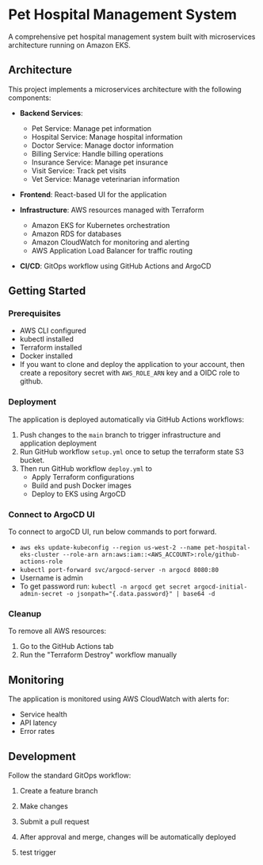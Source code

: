 # Pet Hospital Management System

A comprehensive pet hospital management system built with microservices architecture running on Amazon EKS. 

## Architecture

This project implements a microservices architecture with the following components:

- **Backend Services**:
  - Pet Service: Manage pet information
  - Hospital Service: Manage hospital information
  - Doctor Service: Manage doctor information
  - Billing Service: Handle billing operations
  - Insurance Service: Manage pet insurance
  - Visit Service: Track pet visits
  - Vet Service: Manage veterinarian information

- **Frontend**: React-based UI for the application

- **Infrastructure**: AWS resources managed with Terraform
  - Amazon EKS for Kubernetes orchestration
  - Amazon RDS for databases
  - Amazon CloudWatch for monitoring and alerting
  - AWS Application Load Balancer for traffic routing

- **CI/CD**: GitOps workflow using GitHub Actions and ArgoCD

## Getting Started

### Prerequisites

- AWS CLI configured
- kubectl installed
- Terraform installed
- Docker installed
- If you want to clone and deploy the application to your account, then create a repository secret with `AWS_ROLE_ARN` key and a OIDC role to github.
  
### Deployment

The application is deployed automatically via GitHub Actions workflows:

1. Push changes to the `main` branch to trigger infrastructure and application deployment
2. Run GitHub workflow `setup.yml` once to setup the terraform state S3 bucket.
3. Then run GitHub workflow `deploy.yml` to
   - Apply Terraform configurations
   - Build and push Docker images
   - Deploy to EKS using ArgoCD

### Connect to ArgoCD UI

To connect to argoCD UI, run below commands to port forward.
- `aws eks update-kubeconfig --region us-west-2 --name pet-hospital-eks-cluster --role-arn arn:aws:iam::<AWS_ACCOUNT>:role/github-actions-role`
- `kubectl port-forward svc/argocd-server -n argocd 8080:80`
- Username is admin
- To get password run: `kubectl -n argocd get secret argocd-initial-admin-secret -o jsonpath="{.data.password}" | base64 -d`

### Cleanup

To remove all AWS resources:

1. Go to the GitHub Actions tab
2. Run the "Terraform Destroy" workflow manually

## Monitoring

The application is monitored using AWS CloudWatch with alerts for:
- Service health
- API latency
- Error rates

## Development

Follow the standard GitOps workflow:
1. Create a feature branch
2. Make changes
3. Submit a pull request
4. After approval and merge, changes will be automatically deployed

5. test trigger
